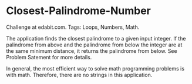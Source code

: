 
# Closest-Palindrome-Number

Challenge at edabit.com. Tags: Loops, Numbers, Math.

The application finds the closest palindrome to a given input integer. If the palindrome from above 
and the palindrome from below the integer are at the same minimum distance, it returns the palindrome 
from below. See Problem Satement for more details.

In general, the most efficient way to solve math programming problems is with math. Therefore, there are no
strings in this application.
